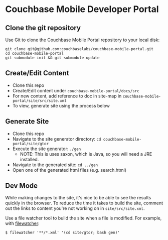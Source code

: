 Couchbase Mobile Developer Portal
=================================

Clone the git repository
------------------------

Use Git to clone the Couchbase Mobile Portal repository to your local disk: 

```
git clone git@github.com:couchbaselabs/couchbase-mobile-portal.git
cd couchbase-mobile-portal
git submodule init && git submodule update
```

Create/Edit Content
-------------------
- Clone this repo
- Create/Edit content under `couchbase-mobile-portal/docs/src`
- For new content, add reference to doc in site-map in `couchbase-mobile-portal/site/src/site.xml`
- To view, generate site using the process below

Generate Site
-------------
- Clone this repo
- Navigate to the site generator directory:  `cd couchbase-mobile-portal/site/gtor`
- Execute the site generator:  `./gen`
  - NOTE: This is uses saxon, which is Java, so you will need a JRE installed.
- Navigate to the generated site:  `cd ../gen`
- Open one of the generated html files (e.g. search.html)

Dev Mode
--------
While making changes to the site, it's nice to be able to see the results quickly in the browser.
To reduce the time it takes to build the site, comment out the links to content you're not working on in `site/src/site.xml`.

Use a file watcher tool to build the site when a file is modified.
For example, with [filewatcher](https://github.com/thomasfl/filewatcher):
```
$ filewatcher '**/*.xml' '(cd site/gtor; bash gen)'
```